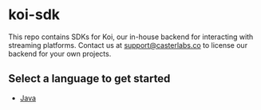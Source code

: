 # koi-sdk

This repo contains SDKs for Koi, our in-house backend for interacting with streaming platforms. Contact us at [support@casterlabs.co](mailto:support@casterlabs.co) to license our backend for your own projects.

## Select a language to get started

- [Java](/java/)
